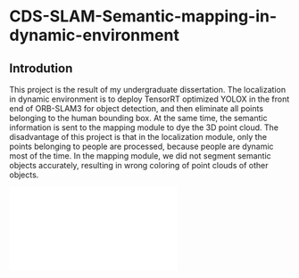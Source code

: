 # CDS-SLAM-Semantic-mapping-in-dynamic-environment
## Introdution
This project is the result of my undergraduate dissertation. The localization in dynamic environment is to deploy TensorRT optimized YOLOX in the front end of ORB-SLAM3 for object detection, and then eliminate all points belonging to the human bounding box. At the same time, the semantic information is sent to the mapping module to dye the 3D point cloud. The disadvantage of this project is that in the localization  module, only the points belonging to people are processed, because people are dynamic most of the time. In the mapping module, we did not segment semantic objects accurately, resulting in wrong coloring of point clouds of other objects.

<iframe src=‘//player.bilibili.com/player.html?aid=983703014&bvid=BV1St4y157qH&cid=781449723&page=1’ scrolling="no" border="0" frameborder="no" framespacing="0" allowfullscreen="true"> </iframe>
